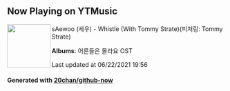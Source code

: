 ## Now Playing on YTMusic

[<img align="left" width="100" src="https://lh3.googleusercontent.com/9eQVAgAM0evpwB_d4Sxt2uTy5fH_SE_5tulS-rF7oZtOGJizrmlfSM_OsDrRDjYn6qqvjsp9cVWT8tTD">](https://music.youtube.com/watch?v=irRMEvFhknM)

sAewoo (세우) - Whistle (With Tommy Strate)(피처링: Tommy Strate)

**Albums**: 어른들은 몰라요 OST

Last updated at 06/22/2021 19:56

#### Generated with [20chan/github-now](https://github.com/20chan/github-now)
